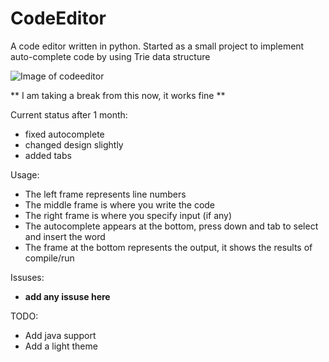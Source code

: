 # CodeEditor
A code editor written in python. Started as a small project to implement auto-complete code by using Trie data structure

![Image of codeeditor](http://i.imgur.com/VyA9y9a.png)

** I am taking a break from this now, it works fine **

Current status after 1 month:
- fixed autocomplete
- changed design slightly
- added tabs


Usage:
- The left frame represents line numbers
- The middle frame is where you write the code
- The right frame is where you specify input (if any)
- The autocomplete appears at the bottom, press down and tab to select and insert the word
- The frame at the bottom represents the output, it shows the results of compile/run

Issuses:
- __add any issuse here__

TODO:
- Add java support
- Add a light theme
